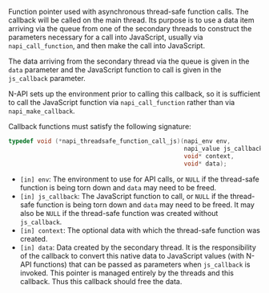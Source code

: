 <!-- YAML
added: v10.6.0
napiVersion: 4
-->

Function pointer used with asynchronous thread-safe function calls. The callback
will be called on the main thread. Its purpose is to use a data item arriving
via the queue from one of the secondary threads to construct the parameters
necessary for a call into JavaScript, usually via `napi_call_function`, and then
make the call into JavaScript.

The data arriving from the secondary thread via the queue is given in the `data`
parameter and the JavaScript function to call is given in the `js_callback`
parameter.

N-API sets up the environment prior to calling this callback, so it is
sufficient to call the JavaScript function via `napi_call_function` rather than
via `napi_make_callback`.

Callback functions must satisfy the following signature:
```C
typedef void (*napi_threadsafe_function_call_js)(napi_env env,
                                                 napi_value js_callback,
                                                 void* context,
                                                 void* data);
```
- `[in] env`: The environment to use for API calls, or `NULL` if the thread-safe
function is being torn down and `data` may need to be freed.
- `[in] js_callback`: The JavaScript function to call, or `NULL` if the
thread-safe function is being torn down and `data` may need to be freed. It may
also be `NULL` if the thread-safe function was created without `js_callback`.
- `[in] context`: The optional data with which the thread-safe function was
created.
- `[in] data`: Data created by the secondary thread. It is the responsibility of
the callback to convert this native data to JavaScript values (with N-API
functions) that can be passed as parameters when `js_callback` is invoked. This
pointer is managed entirely by the threads and this callback. Thus this callback
should free the data.

